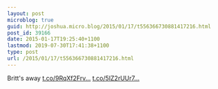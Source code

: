 ```yaml
---
layout: post
microblog: true
guid: http://joshua.micro.blog/2015/01/17/t556366730881417216.html
post_id: 39166
date: 2015-01-17T19:25:40+1100
lastmod: 2019-07-30T17:41:38+1100
type: post
url: /2015/01/17/t556366730881417216.html
---
```

Britt's away [t.co/9RqXf2Frv...](http://t.co/9RqXf2FrvB) [t.co/5IZ2rUUr7...](http://t.co/5IZ2rUUr70)
